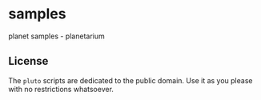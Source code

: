 # samples

planet samples - planetarium





## License

The `pluto` scripts are dedicated to the public domain.
Use it as you please with no restrictions whatsoever.
